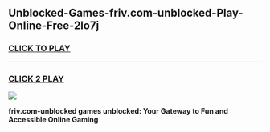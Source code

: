 
## Unblocked-Games-friv.com-unblocked-Play-Online-Free-2lo7j
<h3>
<a href="https://premium76.site?title=friv.com-unblocked&ref=26A">CLICK TO PLAY</a></h3>
<hr>

<h3>
<a href="https://premium76.site?title=friv.com-unblocked&ref=26A">CLICK 2 PLAY</a>
  
</h3>

<a href="https://premium76.site?title=friv.com-unblocked&ref=26A"><img src="https://clearcache.store/games.png"></a>


**friv.com-unblocked games unblocked: Your Gateway to Fun and Accessible Online Gaming**
